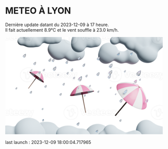 # METEO À LYON

Dernière update datant du 2023-12-09 à 17 heure.  
Il fait actuellement 8.9°C et le vent souffle à 23.0 km/h.      

![](./.github/rain.png)

last launch : 2023-12-09 18:00:04.717965
